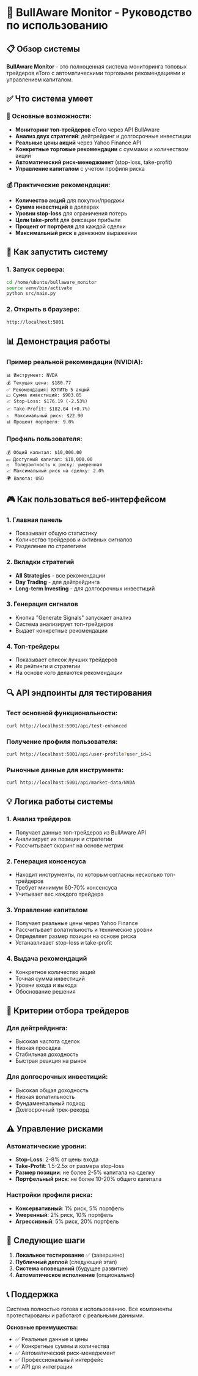 # 🚀 BullAware Monitor - Руководство по использованию

## 📋 Обзор системы

**BullAware Monitor** - это полноценная система мониторинга топовых трейдеров eToro с автоматическими торговыми рекомендациями и управлением капиталом.

## ✅ Что система умеет

### 🎯 Основные возможности:
- **Мониторинг топ-трейдеров** eToro через API BullAware
- **Анализ двух стратегий**: дейтрейдинг и долгосрочные инвестиции
- **Реальные цены акций** через Yahoo Finance API
- **Конкретные торговые рекомендации** с суммами и количеством акций
- **Автоматический риск-менеджмент** (stop-loss, take-profit)
- **Управление капиталом** с учетом профиля риска

### 💰 Практические рекомендации:
- **Количество акций** для покупки/продажи
- **Сумма инвестиций** в долларах
- **Уровни stop-loss** для ограничения потерь
- **Цели take-profit** для фиксации прибыли
- **Процент от портфеля** для каждой сделки
- **Максимальный риск** в денежном выражении

## 🔧 Как запустить систему

### 1. Запуск сервера:
```bash
cd /home/ubuntu/bullaware_monitor
source venv/bin/activate
python src/main.py
```

### 2. Открыть в браузере:
```
http://localhost:5001
```

## 📊 Демонстрация работы

### Пример реальной рекомендации (NVIDIA):
```
📊 Инструмент: NVDA
💰 Текущая цена: $180.77
✅ Рекомендация: КУПИТЬ 5 акций
💵 Сумма инвестиций: $903.85
📈 Stop-Loss: $176.19 (-2.53%)
📈 Take-Profit: $182.04 (+0.7%)
⚠️  Максимальный риск: $22.90
📊 Процент портфеля: 9.0%
```

### Профиль пользователя:
```
💰 Общий капитал: $10,000.00
💵 Доступный капитал: $10,000.00
⚖️  Толерантность к риску: умеренная
📈 Максимальный риск на сделку: 2.0%
🌍 Валюта: USD
```

## 🎮 Как пользоваться веб-интерфейсом

### 1. **Главная панель**
- Показывает общую статистику
- Количество трейдеров и активных сигналов
- Разделение по стратегиям

### 2. **Вкладки стратегий**
- **All Strategies** - все рекомендации
- **Day Trading** - для дейтрейдинга
- **Long-term Investing** - для долгосрочных инвестиций

### 3. **Генерация сигналов**
- Кнопка "Generate Signals" запускает анализ
- Система анализирует топ-трейдеров
- Выдает конкретные рекомендации

### 4. **Топ-трейдеры**
- Показывает список лучших трейдеров
- Их рейтинги и стратегии
- На основе кого делаются рекомендации

## 🔍 API эндпоинты для тестирования

### Тест основной функциональности:
```bash
curl http://localhost:5001/api/test-enhanced
```

### Получение профиля пользователя:
```bash
curl http://localhost:5001/api/user-profile?user_id=1
```

### Рыночные данные для инструмента:
```bash
curl http://localhost:5001/api/market-data/NVDA
```

## 💡 Логика работы системы

### 1. **Анализ трейдеров**
- Получает данные топ-трейдеров из BullAware API
- Анализирует их позиции и стратегии
- Рассчитывает скоринг на основе метрик

### 2. **Генерация консенсуса**
- Находит инструменты, по которым согласны несколько топ-трейдеров
- Требует минимум 60-70% консенсуса
- Учитывает вес каждого трейдера

### 3. **Управление капиталом**
- Получает реальные цены через Yahoo Finance
- Рассчитывает волатильность и технические уровни
- Определяет размер позиции на основе риска
- Устанавливает stop-loss и take-profit

### 4. **Выдача рекомендаций**
- Конкретное количество акций
- Точная сумма инвестиций
- Уровни входа и выхода
- Обоснование решения

## 🎯 Критерии отбора трейдеров

### Для дейтрейдинга:
- Высокая частота сделок
- Низкая просадка
- Стабильная доходность
- Быстрая реакция на рынок

### Для долгосрочных инвестиций:
- Высокая общая доходность
- Низкая волатильность
- Фундаментальный подход
- Долгосрочный трек-рекорд

## ⚠️ Управление рисками

### Автоматические уровни:
- **Stop-Loss**: 2-8% от цены входа
- **Take-Profit**: 1.5-2.5x от размера stop-loss
- **Размер позиции**: не более 2-5% капитала на сделку
- **Портфельный риск**: не более 10-20% общего капитала

### Настройки профиля риска:
- **Консервативный**: 1% риск, 5% портфель
- **Умеренный**: 2% риск, 10% портфель  
- **Агрессивный**: 5% риск, 20% портфель

## 🔄 Следующие шаги

1. **Локальное тестирование** ✅ (завершено)
2. **Публичный деплой** (следующий этап)
3. **Система оповещений** (будущее развитие)
4. **Автоматическое исполнение** (опционально)

## 📞 Поддержка

Система полностью готова к использованию. Все компоненты протестированы и работают с реальными данными.

**Основные преимущества:**
- ✅ Реальные данные и цены
- ✅ Конкретные суммы и количества
- ✅ Автоматический риск-менеджмент
- ✅ Профессиональный интерфейс
- ✅ API для интеграции

